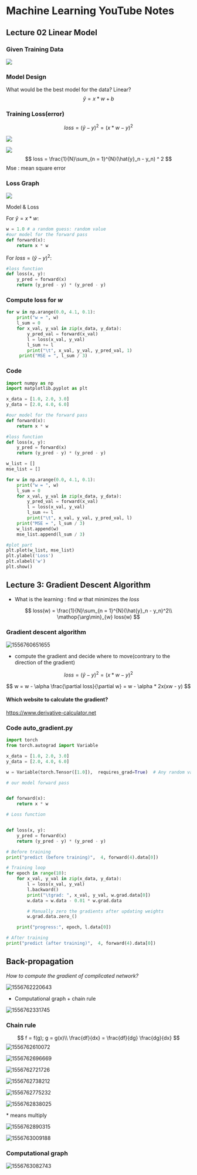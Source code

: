 # Machine Learning YouTube Notes

## Lecture 02 Linear Model

### Given  Training Data

![](截图_2019-05-01_17-48-53.png)

### Model Design

What would be the best model for the data? Linear?
$$
\hat{y} = x * w + b
$$

### Training Loss(error)

$$
loss = (\hat{y} - y) ^ 2 = (x * w - y) ^ 2
$$

![](截图_2019-05-01_17-38-23.png)

![](截图_2019-05-01_17-41-05.png)
$$
loss = \frac{1}{N}\sum_{n = 1}^{N}(\hat{y}_n - y_n) ^ 2
$$
Mse : mean square error

### Loss Graph

![](截图_2019-05-01_17-44-20.png)

Model & Loss

For $\hat{y} = x * w$:

```python
w = 1.0 # a random guess: random value
#our model for the forward pass
def forward(x):
    return x * w
```

For $loss = (\hat{y} - y) ^ 2$:

```python
#loss function
def loss(x, y):
    y_pred = forward(x)
    return (y_pred - y) * (y_pred - y)
```

### Compute loss for $w$

```python
for w in np.arange(0.0, 4.1, 0.1):
    print("w = ", w)
    l_sum = 0
    for x_val, y_val in zip(x_data, y_data):
        y_pred_val = forward(x_val)
        l = loss(x_val, y_val)
        l_sum += l
        print("\t", x_val, y_val, y_pred_val, 1)
     print("MSE = ", l_sum / 3)
```

### Code

```python
import numpy as np
import matplotlib.pyplot as plt

x_data = [1.0, 2.0, 3.0]
y_data = [2.0, 4.0, 6.0]

#our model for the forward pass
def forward(x):
    return x * w

#loss function
def loss(x, y):
    y_pred = forward(x)
    return (y_pred - y) * (y_pred - y)

w_list = []
mse_list = []

for w in np.arange(0.0, 4.1, 0.1):
    print("w = ", w)
    l_sum = 0
    for x_val, y_val in zip(x_data, y_data):
        y_pred_val = forward(x_val)
        l = loss(x_val, y_val)
        l_sum += l
        print("\t", x_val, y_val, y_pred_val, l)
    print("MSE = ", l_sum / 3)
    w_list.append(w)
    mse_list.append(l_sum / 3)

#plot part
plt.plot(w_list, mse_list)
plt.ylabel('Loss')
plt.xlabel('w')
plt.show()
```

## Lecture 3: Gradient Descent Algorithm

* What is the learning : find $w$ that minimizes the *loss*

$$
loss(w) = \frac{1}{N}\sum_{n = 1}^{N}(\hat{y}_n - y_n)^2\\
\mathop{\arg\min}_{w} loss(w)
$$

### Gradient descent algorithm

![1556760651655](1556760651655.png)

* compute the gradient and decide where to move(contrary to the direction of the gradient)

$$
loss = (\hat{y} - y) ^ 2 = (x * w - y)^2
$$


$$
w = w - \alpha \frac{\partial loss}{\partial w}
= w - \alpha * 2x(xw - y)
$$

#### Which website to calculate the gradient?

<https://www.derivative-calculator.net>



### Code auto_gradient.py

```python
import torch
from torch.autograd import Variable

x_data = [1.0, 2.0, 3.0]
y_data = [2.0, 4.0, 6.0]

w = Variable(torch.Tensor([1.0]),  requires_grad=True)  # Any random value

# our model forward pass


def forward(x):
    return x * w

# Loss function


def loss(x, y):
    y_pred = forward(x)
    return (y_pred - y) * (y_pred - y)

# Before training
print("predict (before training)",  4, forward(4).data[0])

# Training loop
for epoch in range(10):
    for x_val, y_val in zip(x_data, y_data):
        l = loss(x_val, y_val)
        l.backward()
        print("\tgrad: ", x_val, y_val, w.grad.data[0])
        w.data = w.data - 0.01 * w.grad.data

        # Manually zero the gradients after updating weights
        w.grad.data.zero_()

    print("progress:", epoch, l.data[0])

# After training
print("predict (after training)",  4, forward(4).data[0])
```

## Back-propagation

 

*How to compute the gradient of complicated network?*

![1556762220643](1556762220643.png)

- Computational graph + chain rule

![1556762331745](1556762331745.png)

### Chain rule


$$
f = f(g); g = g(x)\\
\frac{df}{dx} = \frac{df}{dg} \frac{dg}{dx}
$$
![1556762610072](1556762610072.png)

![1556762696669](1556762696669.png)

![1556762721726](1556762721726.png)

![1556762738212](1556762738212.png)

![1556762775232](1556762775232.png)

![1556762838025](1556762838025.png)

\* means multiply

![1556762890315](1556762890315.png)

![1556763009188](1556763009188.png)

### Computational graph

![1556763082743](1556763082743.png)

